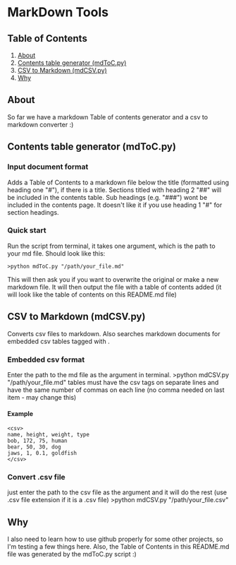 # MarkDown Tools 
## Table of Contents
1. [About](#1)
2. [Contents table generator (mdToC.py)](#2)
3. [CSV to Markdown (mdCSV.py)](#3)
4. [Why](#4)


## About <a name = 1></a>
So far we have a markdown Table of contents generator and a csv to markdown converter :)

## Contents table generator (mdToC.py)<a name = 2></a>
### Input document format
Adds a Table of Contents to a markdown file below the title (formatted using heading one "#"), if there is a title. Sections titled with heading 2 "##" will be included in the contents table. Sub headings (e.g. "###") wont be included in the contents page. It doesn't like it if you use heading 1 "#" for section headings.

### Quick start
Run the script from terminal, it takes one argument, which is the path to your md file. Should look like this:

	>python mdToC.py "/path/your_file.md" 

This will then ask you if you want to overwrite the original or make a new markdown file. It will then output the file with a table of contents added (it will look like the table of contents on this README.md file)

## CSV to Markdown (mdCSV.py) <a name = 3></a>
Converts csv files to markdown. Also searches markdown documents for embedded csv tables tagged with <csv> </csv>. 

### Embedded csv format 
Enter the path to the md file as the argument in terminal. 
	>python mdCSV.py "/path/your_file.md" 
tables must have the csv tags on separate lines and have the same number of commas on each line (no comma needed on last item - may change this) 
#### Example

	<csv>  
	name, height, weight, type   	
	bob, 172, 75, human   
	bear, 50, 30, dog   
	jaws, 1, 0.1, goldfish   
	</csv>  

### Convert .csv file
just enter the path to the csv file as the argument and it will do the rest (use .csv file extension if it is a .csv file)
	>python mdCSV.py "/path/your_file.csv"
	
## Why <a name = 4></a>
I also need to learn how to use github properly for some other projects, so I'm testing a few things here. Also, the Table of Contents in this README.md file was generated by the mdToC.py script :)



